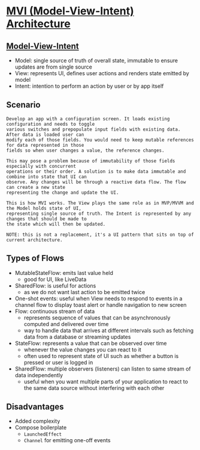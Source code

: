 # [MVI (Model-View-Intent) Architecture](https://medium.com/swlh/mvi-architecture-with-android-fcde123e3c4a)

## [Model-View-Intent](https://proandroiddev.com/mvi-architecture-with-kotlin-flows-and-channels-d36820b2028d)

- Model: single source of truth of overall state, immutable to ensure updates are from single source
- View: represents UI, defines user actions and renders state emitted by model
- Intent: intention to perform an action by user or by app itself

## Scenario

```
Develop an app with a configuration screen. It loads existing configuration and needs to toggle
various switches and prepopulate input fields with existing data. After data is loaded user can
modify each of those fields. You would need to keep mutable references for data represented in those
fields so when user changes a value, the reference changes.

This may pose a problem because of immutability of those fields especially with concurrent 
operations or their order. A solution is to make data immutable and combine into state that UI can 
observe. Any changes will be through a reactive data flow. The flow can create a new state 
representing the change and update the UI.

This is how MVI works. The View plays the same role as in MVP/MVVM and the Model holds state of UI,
representing single source of truth. The Intent is represented by any changes that should be made to
the state which will then be updated.

NOTE: this is not a replacement, it's a UI pattern that sits on top of current architecture.
```

## Types of Flows

- MutableStateFlow: emits last value held
    - good for UI, like LiveData
- SharedFlow: is useful for actions
    - as we do not want last action to be emitted twice
- One-shot events: useful when View needs to respond to events in a channel flow to display toast
  alert or handle navigation to new screen
- Flow: continuous stream of data
    - represents sequence of values that can be asynchronously computed and delivered over time
    - way to handle data that arrives at different intervals such as fetching data from a database
      or streaming updates
- StateFlow: represents a value that can be observed over time
    - whenever the value changes you can react to it
    - often used to represent state of UI such as whether a button is pressed or user is logged in
- SharedFlow: multiple observers (listeners) can listen to same stream of data independently
    - useful when you want multiple parts of your application to react to the same data source
      without interfering with each other

## Disadvantages

- Added complexity
- Compose boilerplate
    - `LaunchedEffect`
    - `Channel` for emitting one-off events
